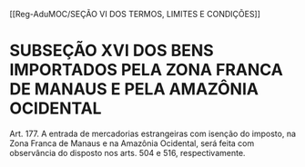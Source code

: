 [[Reg-AduMOC/SEÇÃO VI DOS TERMOS, LIMITES E CONDIÇÕES]]

# SUBSEÇÃO XVI DOS BENS IMPORTADOS PELA ZONA FRANCA DE MANAUS E PELA AMAZÔNIA OCIDENTAL

Art. 177. A entrada de mercadorias estrangeiras com isenção
do imposto, na Zona Franca de Manaus e na Amazônia
Ocidental, será feita com observância do disposto nos arts.
504 e 516, respectivamente.